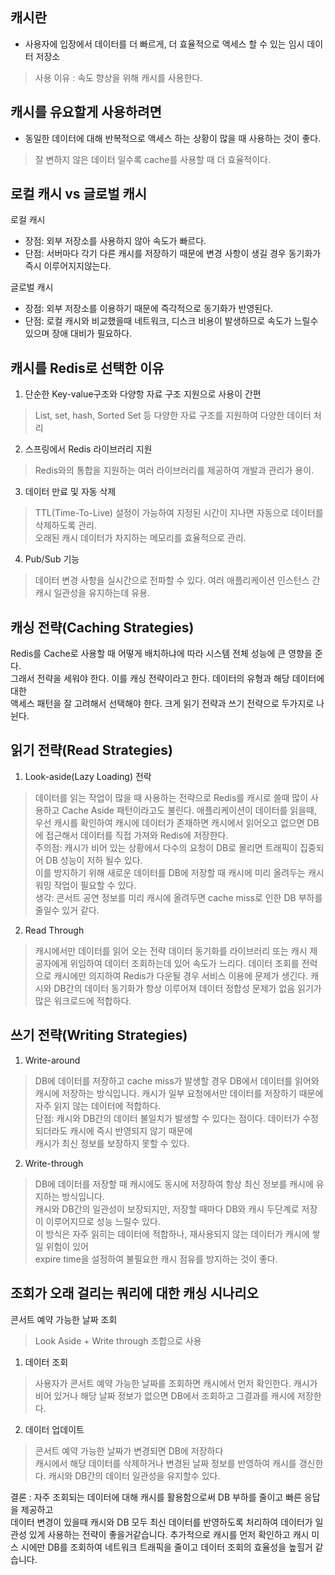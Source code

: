 ## 캐시란 
- 사용자에 입장에서 데이터를 더 빠르게, 더 효율적으로 액세스 할 수 있는 임시 데이터 저장소
> 사용 이유 : 속도 향상을 위해 캐시를 사용한다.

## 캐시를 유요할게 사용하려면
- 동일한 데이터에 대해 반복적으로 액세스 하는 상황이 많을 때 사용하는 것이 좋다.
> 잘 변하지 않은 데이터 일수록 cache를 사용할 때 더 효율적이다.

## 로컬 캐시 vs 글로벌 캐시
로컬 캐시 
- 장점: 외부 저장소를 사용하지 않아 속도가 빠르다.
- 단점: 서버마다 각기 다른 캐시를 저장하기 때문에 변경 사항이 생길 경우 동기화가 즉시 이루어지지않는다.

글로벌 캐시
- 장점: 외부 저장소를 이용하기 때문에 즉각적으로 동기화가 반영된다.
- 단점: 로컬 캐시와 비교했을때 네트워크, 디스크 비용이 발생하므로 속도가 느릴수 있으며 장애 대비가 필요하다.

## 캐시를 Redis로 선택한 이유
1. 단순한 Key-value구조와 다양항 자료 구조 지원으로 사용이 간편
> List, set, hash, Sorted Set 등 다양한 자료 구조를 지원하여 다양한 데이터 처리
2. 스프링에서 Redis 라이브러리 지원
> Redis와의 통합을 지원하는 여러 라이브러리를 제공하여 개발과 관리가 용이.
3. 데이터 만료 및 자동 삭제
> TTL(Time-To-Live) 설정이 가능하여 지정된 시간이 지나면 자동으로 데이터를 삭제하도록 관리.  
> 오래된 캐시 데이터가 차지하는 메모리를 효율적으로 관리.
4. Pub/Sub 기능
> 데이터 변경 사항을 실시간으로 전파할 수 있다. 여러 애플리케이션 인스턴스 간 캐시 일관성을 유지하는데 유용.

## 캐싱 전략(Caching Strategies)
Redis를 Cache로 사용할 때 어떻게 배치하냐에 따라 시스템 전체 성능에 큰 영향을 준다.  
그래서 전략을 세워야 한다. 이를 캐싱 전략이라고 한다. 데이터의 유형과 해당 데이터에 대한  
액세스 패턴을 잘 고려해서 선택해야 한다. 크게 읽기 전략과 쓰기 전략으로 두가지로 나뉜다.

## 읽기 전략(Read Strategies)
1. Look-aside(Lazy Loading) 전락
> 데이터를 읽는 작업이 많을 때 사용하는 전략으로 Redis를 캐시로 쓸때 많이 사용하고 Cache Aside 패턴이라고도 불린다. 
> 애플리케이션이 데이터를 읽을때, 우선 캐시를 확인하여 캐시에 데이터가 존재하면 캐시에서 읽어오고 없으면 DB에 접근해서 데이터를 직접 가져와 Redis에 저장한다.  
> 주의점: 캐시가 비어 있는 상황에서 다수의 요청이 DB로 몰리면 트래픽이 집중되어 DB 성능이 저하 될수 있다.  
> 이를 방지하기 위해 새로운 데이터를 DB에 저장할 때 캐시에 미리 올려두는 캐시 워밍 작업이 필요할 수 있다.  
> 생각: 콘서트 공연 정보를 미리 캐시에 올려두면 cache miss로 인한 DB 부하를 줄일수 있거 같다.

2. Read Through
> 캐시에서만 데이터를 읽어 오는 전략
> 데이터 동기화를 라이브러리 또는 캐시 제공자에게 위임하여 데이터 조회하는데 있어 속도가 느리다.
> 데이터 조회를 전럭으로 캐시에만 의지하여 Redis가 다운될 경우 서비스 이용에 문제가 생긴다.
> 캐시와 DB간의 데이터 동기화가 항상 이루어져 데이터 정합성 문제가 없음
> 읽기가 많은 워크로드에 적합하다.
 
## 쓰기 전략(Writing Strategies)
1. Write-around 
> DB에 데이터를 저장하고 cache miss가 발생할 경우 DB에서 데이터를 읽어와 캐시에 저장하는 방식입니다.
> 캐시가 일부 요청에서만 데이터를 저장하기 때문에 자주 읽지 않는 데이터에 적합하다.  
> 단점: 캐시와 DB간의 데이터 불일치가 발생할 수 있다는 점이다. 데이터가 수정되더라도 캐시에 즉시 반영되지 않기 때문에  
> 캐시가 최신 정보를 보장하지 못할 수 있다.

2. Write-through
> DB에 데이터를 저장할 때 캐시에도 동시에 저장하여 항상 최신 정보를 캐시에 유지하는 방식입니다.  
> 캐시와 DB간의 일관성이 보장되지만, 저장할 때마다 DB와 캐시 두단계로 저장이 이루어지므로 성능 느릴수 있다.  
> 이 방식은 자주 읽히는 데이터에 적합하나, 재사용되지 않는 데이터가 캐시에 쌓일 위험이 있어  
> expire time을 설정하여 불필요한 캐시 점유를 방지하는 것이 좋다.



## 조회가 오래 걸리는 쿼리에 대한 캐싱 시나리오
콘서트 예약 가능한 날짜 조회
> Look Aside + Write through 조합으로 사용
1. 데이터 조회  
> 사용자가 콘서트 예약 가능한 날짜를 조회하면 캐시에서 먼저 확인한다.
> 캐시가 비어 있거나 해당 날짜 정보가 없으면 DB에서 조회하고 그결과를 캐시에 저장한다.

2. 데이터 업데이트
> 콘서트 예약 가능한 날짜가 변경되면 DB에 저장하다  
> 캐시에서 해당 데이터를 삭제하거나 변경된 날짜 정보를 반영하여 캐시를 갱신한다.
> 캐시와 DB간의 데이터 일관성을 유지할수 있다.

결론 : 자주 조회되는 데이터에 대해 캐시를 활용함으로써 DB 부하를 줄이고 빠른 응답을 제공하고  
데이터 변경이 있을때 캐시와 DB 모두 최신 데이터를 반영하도록 처리하여 데이터가 일관성 있게 사용하는 전략이 좋을거같습니다.
추가적으로 캐시를 먼저 확인하고 캐시 미스 시에만 DB를 조회하여 네트워크 트래픽을 줄이고 데이터 조회의 효율성을 높힐거 같습니다.